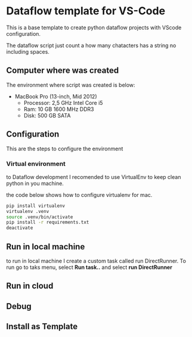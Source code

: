 # Dataflow template for VS-Code

This is a base template to create python dataflow projects with VScode configuration.

The dataflow script just count a how many chatacters has a string no including spaces.

## Computer where was created

The environment where script was created is below:

* MacBook Pro (13-inch, Mid 2012)
  * Processor: 2,5 GHz Intel Core i5
  * Ram: 10 GB 1600 MHz DDR3
  * Disk: 500 GB SATA

## Configuration

This are the steps to configure the environment

### Virtual environment

to Dataflow development I recomended to use VirtualEnv to keep clean python in you machine.

the code below shows how to configure virtualenv for mac.

```bash
pip install virtualenv
virtualenv .venv
source .venv/bin/activate
pip install -r requirements.txt
deactivate
```

## Run in local machine

to run in local machine I create a custom task called run DirectRunner. To run go to taks menu, select **Run task..** and select **run DirectRunner**

## Run in cloud

## Debug

## Install as Template
